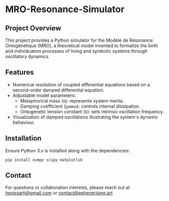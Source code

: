 # MRO-Resonance-Simulator

## Project Overview
This project provides a Python simulator for the Modèle de Résonance Ontogénétique (MRO), a theoretical model invented to formalize the birth and individuation processes of living and symbolic systems through oscillatory dynamics.

## Features
- Numerical resolution of coupled differential equations based on a second-order damped differential equation.
- Adjustable model parameters:
  - Metaphorical mass (`m`): represents system inertia.
  - Damping coefficient (`gamma`): controls internal dissipation.
  - Ontogenetic tension constant (`k`): sets intrinsic oscillation frequency.
- Visualization of damped oscillations illustrating the system's dynamic behaviour.

## Installation
Ensure Python 3.x is installed along with the dependencies:
```
pip install numpy scipy matplotlib
```

## Contact
For questions or collaboration interests, please reach out at henissartj@gmail.com or contact@epheverisme.art
